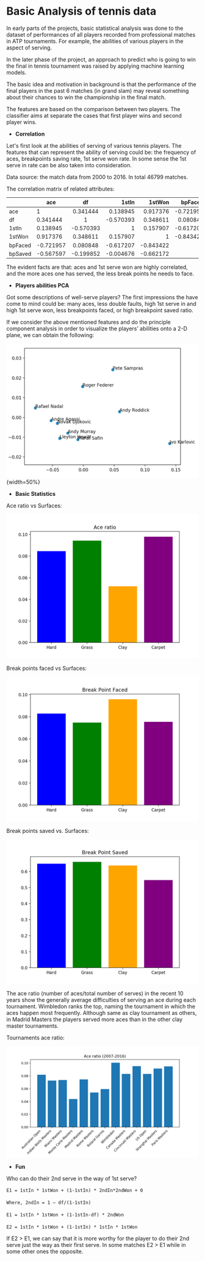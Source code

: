 # Basic Analysis of tennis data

In early parts of the projects, basic statistical analysis was done to the dataset of performances of all players recorded from professional matches in ATP tournaments. For example, the abilities of various players in the aspect of serving.

In the later phase of the project, an approach to predict who is going to win the final in tennis tournament was raised by applying machine learning models.

The basic idea and motivation in background is that the performance of the final players in the past 6 matches (in grand slam) may reveal something about their chances to win the championship in the final match.

The features are based on the comparison between two players. The classifier aims at separate the cases that first player wins and second player wins.


* **Correlation**

Let's first look at the abilities of serving of various tennis players. The features that can represent the ability of serving could be: the frequency of aces, breakpoints saving rate, 1st serve won rate. In some sense the 1st serve in rate can be also taken into consideration.  

Data source: the match data from 2000 to 2016. In total 46799 matches.

The correlation matrix of related attributes:


|| ace | df | 1stIn  |1stWon| bpFaced|bpSaved|
|-|--|:-----:| -----:|---:|---:|---:|
|ace|1|0.341444|0.138945|0.917376|-0.721957|-0.567597|
|df| 0.341444|1|-0.570393|0.348611|0.080848|-0.199852|
|1stIn| 0.138945|-0.570393|1|0.157907|-0.617207|-0.004676|
|1stWon|0.917376|0.348611|0.157907|1|-0.843422|-0.662172|
|bpFaced|-0.721957|0.080848|-0.617207|-0.843422|1|0.550028|
|bpSaved|-0.567597|-0.199852|-0.004676|-0.662172|1|

The evident facts are that: aces and 1st serve won are highly correlated, and the more aces one has served, the less break points he needs to face.

* **Players abilities PCA**

Got some descriptions of well-serve players? The first impressions the have come to mind could be: many aces, less double faults, high 1st serve in and high 1st serve won, less breakpoints faced, or high breakpoint saved ratio.

If we consider the above mentioned features and do the principle component analysis in order to visualize the players’ abilities onto a 2-D plane, we can obtain the following:

![](../img/pca_players.jpg){width=50%}


*  **Basic Statistics**

Ace ratio vs Surfaces:

![](../python-model/fig/act_ratio.png)

Break points faced vs Surfaces:

![](../python-model/fig/breakpoint-faced.png)

Break points saved vs. Surfaces:

![](../python-model/fig/breakpoint-saved.png)


The ace ratio (number of aces/total number of serves) in the recent 10 years show the generally average difficulties of serving an ace during each tournament. Wimbledon ranks the top, naming the tournament in which the aces happen most frequently. Although same as clay tournament as others, in Madrid Masters the players served more aces than in the other clay master tournaments.

Tournaments ace ratio:

![](../python-model/fig/act_ratio_tour_2007-2016.png)


* **Fun**

Who can do their 2nd serve in the way of 1st serve?

```
E1 = 1stIn * 1stWon + (1-1stIn) * 2ndIn*2ndWon + 0

Where, 2ndIn = 1 – df/(1-1stIn)

E1 = 1stIn * 1stWon + (1-1stIn-df) * 2ndWon

E2 = 1stIn * 1stWon + (1-1stIn) * 1stIn * 1stWon
```

If E2 > E1, we can say that it is more worthy for the player to do their 2nd serve just the way as their first serve.
In some matches E2 > E1 while in some other ones the opposite.
